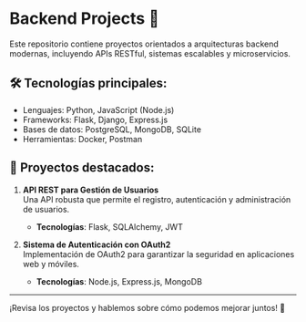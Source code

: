 # Backend Projects 🔧

Este repositorio contiene proyectos orientados a arquitecturas backend modernas, incluyendo APIs RESTful, sistemas escalables y microservicios.

## 🛠️ Tecnologías principales:
- Lenguajes: Python, JavaScript (Node.js)
- Frameworks: Flask, Django, Express.js
- Bases de datos: PostgreSQL, MongoDB, SQLite
- Herramientas: Docker, Postman

## 📂 Proyectos destacados:
1. **API REST para Gestión de Usuarios**  
   Una API robusta que permite el registro, autenticación y administración de usuarios.  
   - **Tecnologías**: Flask, SQLAlchemy, JWT  
 

2. **Sistema de Autenticación con OAuth2**  
   Implementación de OAuth2 para garantizar la seguridad en aplicaciones web y móviles.  
   - **Tecnologías**: Node.js, Express.js, MongoDB  

---

¡Revisa los proyectos y hablemos sobre cómo podemos mejorar juntos! 🚀


